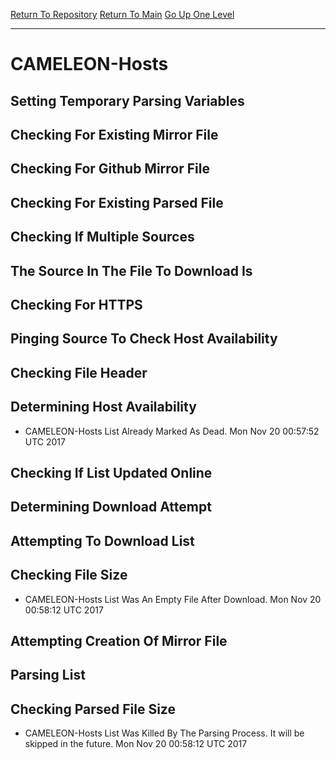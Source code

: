 [Return To Repository](https://github.com/deathbybandaid/piholeparser/)
[Return To Main](https://github.com/deathbybandaid/piholeparser/blob/master/RecentRunLogs/Mainlog.md)
[Go Up One Level](https://github.com/deathbybandaid/piholeparser/blob/master/RecentRunLogs/TopLevelScripts/30-Processing-Blacklists.md)
____________________________________
# CAMELEON-Hosts
## Setting Temporary Parsing Variables
## Checking For Existing Mirror File
## Checking For Github Mirror File
## Checking For Existing Parsed File
## Checking If Multiple Sources
## The Source In The File To Download Is
## Checking For HTTPS
## Pinging Source To Check Host Availability
## Checking File Header
## Determining Host Availability
* CAMELEON-Hosts List Already Marked As Dead. Mon Nov 20 00:57:52 UTC 2017
## Checking If List Updated Online
## Determining Download Attempt
## Attempting To Download List
## Checking File Size
* CAMELEON-Hosts List Was An Empty File After Download. Mon Nov 20 00:58:12 UTC 2017
## Attempting Creation Of Mirror File
## Parsing List
## Checking Parsed File Size
* CAMELEON-Hosts List Was Killed By The Parsing Process. It will be skipped in the future. Mon Nov 20 00:58:12 UTC 2017
